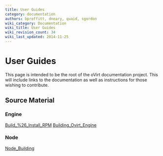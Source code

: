 ```yaml
---
title: User Guides
category: documentation
authors: bproffitt, dneary, quaid, sgordon
wiki_category: Documentation
wiki_title: User Guides
wiki_revision_count: 34
wiki_last_updated: 2014-11-25
---
```


# User Guides

This page is intended to be the root of the oVirt documentation project. This will include links to the documentation as well as instructions for those wishing to contribute.

## Source Material

### Engine

[Build_%26_Install_RPM](Build_%26_Install_RPM) [Building_Ovirt_Engine](Building_Ovirt_Engine)

### Node

[Node_Building](Node_Building)
